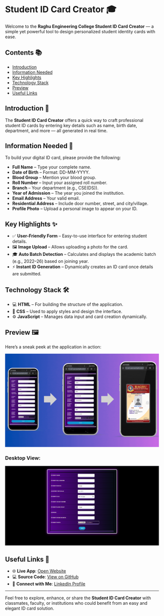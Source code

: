 # Student ID Card Creator 🎓  

Welcome to the **Raghu Engineering College Student ID Card Creator** — a simple yet powerful tool to design personalized student identity cards with ease.

## Contents 📚  
- [Introduction](#introduction-🎯)
- [Information Needed](#information-needed-📝)
- [Key Highlights](#key-highlights-✨)
- [Technology Stack](#technology-stack-🛠️)
- [Preview](#preview-🖼️)
- [Useful Links](#useful-links-📌)

## Introduction 🎯  

The **Student ID Card Creator** offers a quick way to craft professional student ID cards by entering key details such as name, birth date, department, and more — all generated in real time.

## Information Needed 📝  

To build your digital ID card, please provide the following:

- **Full Name** – Type your complete name.  
- **Date of Birth** – Format: DD-MM-YYYY.  
- **Blood Group** – Mention your blood group.  
- **Roll Number** – Input your assigned roll number.  
- **Branch** – Your department (e.g., CSE(DS)).  
- **Year of Admission** – The year you joined the institution.  
- **Email Address** – Your valid email.  
- **Residential Address** – Include door number, street, and city/village.  
- **Profile Photo** – Upload a personal image to appear on your ID.

## Key Highlights ✨  

- ✅ **User-Friendly Form** – Easy-to-use interface for entering student details.  
- 🖼️ **Image Upload** – Allows uploading a photo for the card.  
- 🎓 **Auto Batch Detection** – Calculates and displays the academic batch (e.g., 2022–26) based on joining year.  
- ⚡ **Instant ID Generation** – Dynamically creates an ID card once details are submitted.

## Technology Stack 🛠️  

- 💻 **HTML** – For building the structure of the application.  
- 🎨 **CSS** – Used to apply styles and design the interface.  
- ⚙️ **JavaScript** – Manages data input and card creation dynamically.

## Preview 🖼️  

Here’s a sneak peek at the application in action:

![Demo](https://github.com/sasi-upparapalli/IDCard-Generator/blob/a1adc0f515835119258c78ead216de1659a203fc/Extra/demo.gif)

### Desktop View:
![Desktop Preview](https://github.com/sasi-upparapalli/IDCard-Generator/blob/f4516a1a2facea59fcd386a0c0fd0b28e54a10fa/Extra/desk1.png)

## Useful Links 📌  

- 🌐 **Live App**: [Open Website](https://sasi-upparapalli.github.io/IDCard-Generator/)  
- 💻 **Source Code**: [View on GitHub](https://github.com/sasi-upparapalli/IDCard-Generator.git)  
- 🤝 **Connect with Me**: [LinkedIn Profile](https://www.linkedin.com/in/doondi)

---

Feel free to explore, enhance, or share the **Student ID Card Creator** with classmates, faculty, or institutions who could benefit from an easy and elegant ID card solution.
